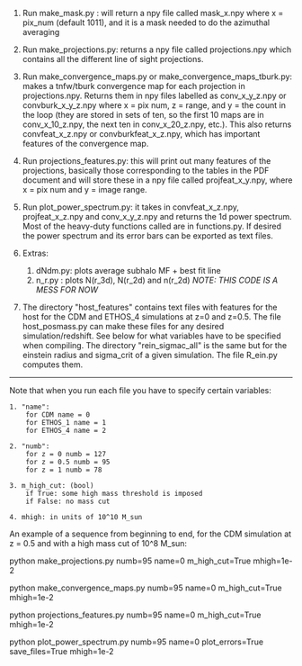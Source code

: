 1. Run make_mask.py : will return a npy file called mask_x.npy where x = pix_num (default 1011), and it is a mask needed to do the azimuthal averaging

2. Run make_projections.py: returns a npy file called projections.npy which contains all the different line of sight projections. 

3. Run make_convergence_maps.py or make_convergence_maps_tburk.py: makes a tnfw/tburk convergence map for each projection in projections.npy. Returns them in npy files labelled as conv_x_y_z.npy or convburk_x_y_z.npy where x = pix num, z = range, and y = the count in the loop (they are stored in sets of ten, so the first 10 maps are in conv_x_10_z.npy, the next ten in conv_x_20_z.npy, etc.). This also returns convfeat_x_z.npy or convburkfeat_x_z.npy, which has important features of the convergence map.

4. Run projections_features.py: this will print out many features of the projections, basically those corresponding to the tables in the PDF document and will store these in a npy file called projfeat_x_y.npy, where x = pix num and y = image range.

5. Run plot_power_spectrum.py: it takes in convfeat_x_z.npy, projfeat_x_z.npy  and conv_x_y_z.npy and returns the 1d power spectrum. Most of the heavy-duty functions called are in functions.py. If desired the power spectrum and its error bars can be exported as text files. 

6. Extras: 
    1. dNdm.py: plots average subhalo MF + best fit line
    2. n_r.py : plots N(r_3d), N(r_2d) and n(r_2d) *NOTE: THIS CODE IS A MESS FOR NOW*
    
7. The directory "host_features" contains text files with features for the host for the CDM and ETHOS_4 simulations at z=0 and z=0.5. The file host_posmass.py can make these files for any desired simulation/redshift. See below for what variables have to be specified when compiling. The directory "rein_sigmac_all" is the same but for the einstein radius and sigma_crit of a given simulation. The file R_ein.py computes them.


---------

Note that when you run each file you have to specify certain variables:

    1. "name": 
        for CDM name = 0
        for ETHOS_1 name = 1
        for ETHOS_4 name = 2
        
    2. "numb":
        for z = 0 numb = 127
        for z = 0.5 numb = 95
        for z = 1 numb = 78
        
    3. m_high_cut: (bool)
        if True: some high mass threshold is imposed
        if False: no mass cut
        
    4. mhigh: in units of 10^10 M_sun

An example of a sequence from beginning to end, for the CDM simulation at z = 0.5 and with a high mass cut of 10^8 M_sun:

python make_projections.py numb=95 name=0 m_high_cut=True mhigh=1e-2

python make_convergence_maps.py numb=95 name=0 m_high_cut=True mhigh=1e-2

python projections_features.py numb=95 name=0 m_high_cut=True mhigh=1e-2

python plot_power_spectrum.py numb=95 name=0 plot_errors=True save_files=True mhigh=1e-2
